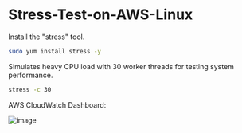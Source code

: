 # Stress-Test-on-AWS-Linux

Install the "stress" tool.
```bash
sudo yum install stress -y
```

Simulates heavy CPU load with 30 worker threads for testing system performance.
```bash
stress -c 30
```
AWS CloudWatch Dashboard:

![image](https://github.com/al3v/Stress-Test-on-AWS-Linux/assets/73062283/486fb516-cef9-4c90-a0f6-1bea7e815e89)

